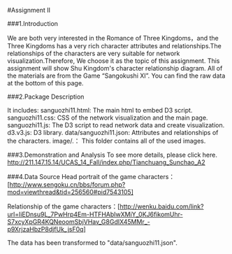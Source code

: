 ﻿#Assignment II

###1.Introduction

We are both very interested in the Romance of Three Kingdoms，and the Three Kingdoms has a very rich character attributes and relationships.The relationships of the characters are very suitable for network visualization.Therefore, We choose it as the topic of this assignment.
This assignment will show Shu Kingdom's character relationship diagram. All of the materials are from the Game “Sangokushi XI”. You can find the raw data at the bottom of this page.


###2.Package Description

It includes:
sanguozhi11.html: The main html to embed D3 script.
sanguozhi11.css: CSS of the network visualization and the main page.
sanguozhi11.js: The D3 script to read network data and create visualization.
d3.v3.js: D3 library.
data/sanguozhi11.json: Attributes and relationships of the characters.
image/.： This folder contains all of the used images.



###3.Demonstration and Analysis
To see more details, please click here.
http://211.147.15.14/UCAS_14_Fall/index.php/Tianchuang_Sunchao_A2

###4.Data Source
Head portrait of the game characters：[http://www.sengoku.cn/bbs/forum.php?mod=viewthread&tid=256560#pid7543105]

Relationship of the game characters：[http://wenku.baidu.com/link?url=IiEDnsu9L_7PwHrp4Em-HTFHAbIwXMiY_0KJ6fikomUhr-S7xcyXpGR4KQNeoomSbjVHav_G8GdIX45MMr_-p9XrjzaHbzP8djfUk_jsF0q]

The data has been transformed to "data/sanguozhi11.json".


